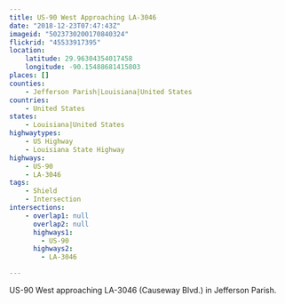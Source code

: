```yaml
---
title: US-90 West Approaching LA-3046
date: "2018-12-23T07:47:43Z"
imageid: "5023730200170840324"
flickrid: "45533917395"
location:
    latitude: 29.96304354017458
    longitude: -90.15488681415803
places: []
counties:
    - Jefferson Parish|Louisiana|United States
countries:
    - United States
states:
    - Louisiana|United States
highwaytypes:
    - US Highway
    - Louisiana State Highway
highways:
    - US-90
    - LA-3046
tags:
    - Shield
    - Intersection
intersections:
    - overlap1: null
      overlap2: null
      highways1:
        - US-90
      highways2:
        - LA-3046

---
```

US-90 West approaching LA-3046 (Causeway Blvd.) in Jefferson Parish.